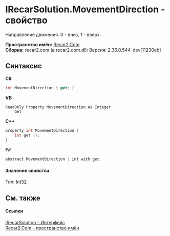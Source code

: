 # IRecarSolution.MovementDirection - свойство
 

Направление движения. 0 - вниз, 1 - вверх.

**Пространство имён:**&nbsp;<a href="68726a4f-5108-9c67-8918-cc6a6e73f216">Recar2.Com</a><br />**Сборка:**&nbsp;recar2.com (в recar2.com.dll) Версия: 2.36.0.544-dev[11230eb]

## Синтаксис

**C#**<br />
``` C#
int MovementDirection { get; }
```

**VB**<br />
``` VB
ReadOnly Property MovementDirection As Integer
	Get
```

**C++**<br />
``` C++
property int MovementDirection {
	int get ();
}
```

**F#**<br />
``` F#
abstract MovementDirection : int with get

```


#### Значение свойства
Тип:&nbsp;<a href="http://msdn2.microsoft.com/ru-ru/library/td2s409d" target="_blank">Int32</a>

## См. также


#### Ссылки
<a href="c8fc0f66-db11-9b96-5b94-03633ffca39e">IRecarSolution - Интерфейс</a><br /><a href="68726a4f-5108-9c67-8918-cc6a6e73f216">Recar2.Com - пространство имён</a><br />